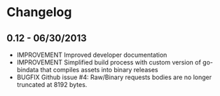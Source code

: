 # Changelog

## 0.12 - 06/30/2013
- IMPROVEMENT Improved developer documentation
- IMPROVEMENT Simplified build process with custom version of go-bindata that compiles assets into binary releases
- BUGFIX Github issue #4: Raw/Binary requests bodies are no longer truncated at 8192 bytes.

